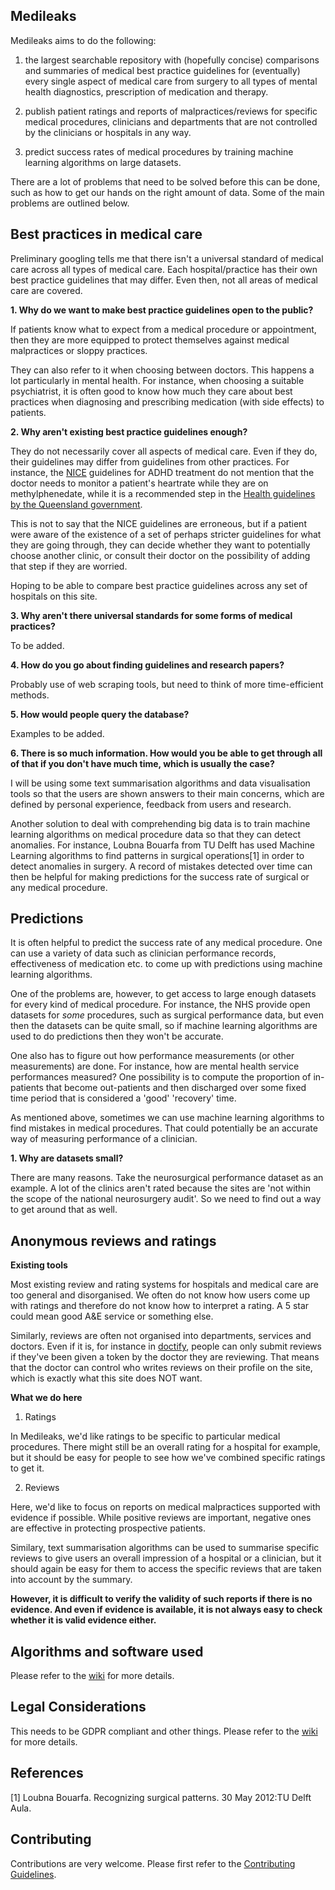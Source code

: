 Medileaks
---------

Medileaks aims to do the following: 

1. the largest searchable repository with (hopefully concise) comparisons and summaries of medical best practice guidelines for (eventually) every single aspect of medical care from surgery to all types of mental health diagnostics, prescription of medication and therapy. 

2. publish patient ratings and reports of malpractices/reviews for specific medical procedures, clinicians and departments that are not controlled by the clinicians or hospitals in any way.

3. predict success rates of medical procedures by training machine learning algorithms on large datasets.

There are a lot of problems that need to be solved before this can be done, such as how to get our hands on the right amount of data. Some of the main problems are outlined below. 

Best practices in medical care 
----------

Preliminary googling tells me that there isn't a universal standard of medical care across all types of medical care. Each hospital/practice has their own best practice guidelines that may differ. Even then, not all areas of medical care are covered. 

**1. Why do we want to make best practice guidelines open to the public?**

If patients know what to expect from a medical procedure or appointment, then they are more equipped to protect themselves against medical malpractices or sloppy practices. 

They can also refer to it when choosing between doctors. This happens a lot particularly in mental health. For instance, when choosing a suitable psychiatrist, it is often good to know how much they care about best practices when diagnosing and prescribing medication (with side effects) to patients. 

**2. Why aren't existing best practice guidelines enough?**

They do not necessarily cover all aspects of medical care. Even if they do, their guidelines may differ from guidelines from other practices. For instance, the [NICE](https://www.nice.org.uk/guidance/ng87) guidelines for ADHD treatment do not mention that the doctor needs to monitor a patient's heartrate while they are on methylphenedate, while it is a recommended step in the [Health guidelines by the Queensland government](https://www.health.qld.gov.au/__data/assets/pdf_file/0028/444367/adult-adhd-gl.pdf). 

This is not to say that the NICE guidelines are erroneous, but if a patient were aware of the existence of a set of perhaps stricter guidelines for what they are going through, they can decide whether they want to potentially choose another clinic, or consult their doctor on the possibility of adding that step if they are worried. 

Hoping to be able to compare best practice guidelines across any set of hospitals on this site.

**3. Why aren't there universal standards for some forms of medical practices?**

To be added.

**4. How do you go about finding guidelines and research papers?**

Probably use of web scraping tools, but need to think of more time-efficient methods.

**5. How would people query the database?**

Examples to be added. 

**6. There is so much information. How would you be able to get through all of that if you don't have much time, which is usually the case?**

I will be using some text summarisation algorithms and data visualisation tools so that the users are shown answers to their main concerns, which are defined by personal experience, feedback from users and research.

Another solution to deal with comprehending big data is to train machine learning algorithms on medical procedure data so that they can detect anomalies. For instance, Loubna Bouarfa from TU Delft has used Machine Learning algorithms to find patterns in surgical operations[1] in order to detect anomalies in surgery. A record of mistakes detected over time can then be helpful for making predictions for the success rate of surgical or any medical procedure.

Predictions
----------

It is often helpful to predict the success rate of any medical procedure. One can use a variety of data such as clinician performance records, effectiveness of medication etc. to come up with predictions using machine learning algorithms. 

One of the problems are, however, to get access to large enough datasets for every kind of medical procedure. For instance, the NHS provide open datasets for *some* procedures, such as surgical performance data, but even then the datasets can be quite small, so if machine learning algorithms are used to do predictions then they won't be accurate.  

One also has to figure out how performance measurements (or other measurements) are done. For instance, how are mental health service performances measured? One possibility is to compute the proportion of in-patients that become out-patients and then discharged over some fixed time period that is considered a 'good' 'recovery' time. 

As mentioned above, sometimes we can use machine learning algorithms to find mistakes in medical procedures. That could potentially be an accurate way of measuring performance of a clinician. 

**1. Why are datasets small?**

There are many reasons. Take the neurosurgical performance dataset as an example. A lot of the clinics aren't rated because the sites are 'not within the scope of the national neurosurgery audit'. So we need to find out a way to get around that as well. 

Anonymous reviews and ratings 
----------

**Existing tools**

Most existing review and rating systems for hospitals and medical care are too general and disorganised. We often do not know how users come up with ratings and therefore do not know how to interpret a rating. A 5 star could mean good A&E service or something else. 

Similarly, reviews are often not organised into departments, services and doctors. Even if it is, for instance in [doctify](https://www.doctify.co.uk), people can only submit reviews if they've been given a token by the doctor they are reviewing. That means that the doctor can control who writes reviews on their profile on the site, which is exactly what this site does NOT want. 

**What we do here**

1. Ratings

In Medileaks, we'd like ratings to be specific to particular medical procedures. There might still be an overall rating for a hospital for example, but it should be easy for people to see how we've combined specific ratings to get it. 


2. Reviews

Here, we'd like to focus on reports on medical malpractices supported with evidence if possible. While positive reviews are important, negative ones are effective in protecting prospective patients.

Similary, text summarisation algorithms can be used to summarise specific reviews to give users an overall impression of a hospital or a clinician, but it should again be easy for them to access the specific reviews that are taken into account by the summary. 

**However, it is difficult to verify the validity of such reports if there is no evidence. And even if evidence is available, it is not always easy to check whether it is valid evidence either.**

Algorithms and software used
----------

Please refer to the [wiki](https://github.com/cldssty/medileaks/wiki/Text-Summarisation) for more details. 

Legal Considerations
----------

This needs to be GDPR compliant and other things. Please refer to the [wiki](https://github.com/cldssty/medileaks/wiki/Legal-Considerations) for more details. 

References
----------
[1] Loubna Bouarfa. Recognizing surgical patterns. 30 May 2012:TU Delft Aula.

Contributing 
----------
Contributions are very welcome. Please first refer to the [Contributing Guidelines](https://github.com/cldssty/medileaks/wiki/Contributing).




